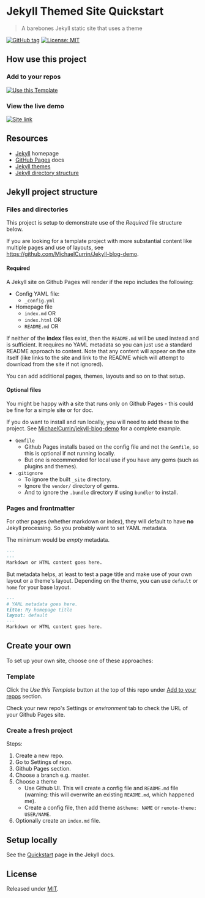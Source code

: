 # Jekyll Themed Site Quickstart
> A barebones Jekyll static site that uses a theme

[![GitHub tag](https://img.shields.io/github/tag/MichaelCurrin/jekyll-themed-site-quickstart)](https://github.com/MichaelCurrin/jekyll-themed-site-quickstart/tags/)
[![License: MIT](https://img.shields.io/badge/License-MIT-blue)](#license)


## How use this project

### Add to your repos

[![Use this Template](https://img.shields.io/badge/Use_this_Template-green?style=for-the-badge)](https://github.com/MichaelCurrin/jekyll-themed-site-quickstart/generate)

### View the live demo

[![Site link](https://img.shields.io/badge/GH_Pages-jekyll_themed_site_quickstart-green?style=for-the-badge)](https://michaelcurrin.github.io/jekyll-themed-site-quickstart/)


<!-- If editing your own copy of this template, you can deleted the sections below and relace with your own content -->

## Resources

- [Jekyll](https://jekyllrb.com/) homepage
- [GitHub Pages](https://pages.github.com/) docs
- [Jekyll themes](https://jekyllrb.com/docs/themes/)
- [Jekyll directory structure](https://jekyllrb.com/docs/structure/)


## Jekyll project structure

### Files and directories

This project is setup to demonstrate use of the _Required_ file structure below.

If you are looking for a template project with more substantial content like multiple pages and use of layouts, see https://github.com/MichaelCurrin/Jekyll-blog-demo. 

#### Required

A Jekyll site on Github Pages will render if the repo includes the following:

- Config YAML file:
    - `_config.yml`
- Homepage file
    - `index.md` OR
    - `index.html` OR
    - `README.md` OR

If neither of the **index** files exist, then the `README.md` will be used instead and is sufficient. It requires no YAML metadata so you can just use a standard README approach to content. Note that any content will appear on the site itself (like links to the site and link to the README which will attempt to download from the site if not ignored).

You can add additional pages, themes, layouts and so on to that setup.

#### Optional files

You might be happy with a site that runs only on Github Pages - this could be fine for a simple site or for doc. 

If you do want to install and run locally, you will need to add these to the project. See [MichaelCurrin/jekyll-blog-demo](https://github.com/MichaelCurrin/jekyll-blog-demo) for a complete example.

- `Gemfile`
    - Github Pages installs based on the config file and not the `Gemfile`, so this is optional if not running locally. 
    - But one is recommended for local use if you have any gems (such as plugins and themes).
- `.gitignore`
    - To ignore the built `_site` directory.
    - Ignore the `vendor/` directory of gems.
    - And to ignore the `.bundle` directory if using `bundler` to install.


### Pages and frontmatter

For other pages (whether markdown or index), they will default to have **no** Jekyll processing. So you probably want to set YAML metadata. 

The minimum would be _empty_ metadata.

```markdown
---
---
Markdown or HTML content goes here.

```

But metadata helps, at least to test a page title and make use of your own layout or a theme's layout. Depending on the theme, you can use `default` or `home` for your base layout.

```markdown
---
# YAML metadata goes here.
title: My homepage title
layout: default
---
Markdown or HTML content goes here.

```


## Create your own

To set up your own site, choose one of these approaches:

### Template

Click the _Use this Template_ button at the top of this repo under [Add to your repos](#add-to-your-repos) section.

Check your new repo's Settings or _environment_ tab to check the URL of your Github Pages site.


### Create a fresh project

Steps:

1. Create a new repo.
1. Go to Settings of repo.
1. Github Pages section.
1. Choose a branch e.g. master.
1. Choose a theme
    - Use Github UI. This will create a config  file and `README.md` file (warning: this will overwrite an existing `README.md`, which happened me).
    - Create a config file, then add theme as`theme: NAME` or `remote-theme: USER/NAME`.
1. Optionally create an `index.md` file.


## Setup locally

See the [Quickstart](https://jekyllrb.com/docs/) page in the Jekyll docs.


## License

Released under [MIT](/LICENSE).
